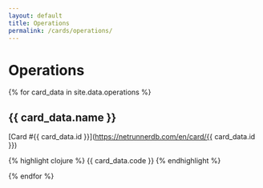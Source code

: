 ```yaml
---
layout: default
title: Operations
permalink: /cards/operations/
---
```


# Operations

{% for card_data in site.data.operations %}

## {{ card_data.name }}

[Card #{{ card_data.id }}](https://netrunnerdb.com/en/card/{{ card_data.id }})

{% highlight clojure %}
{{ card_data.code }}
{% endhighlight %}

{% endfor %}
